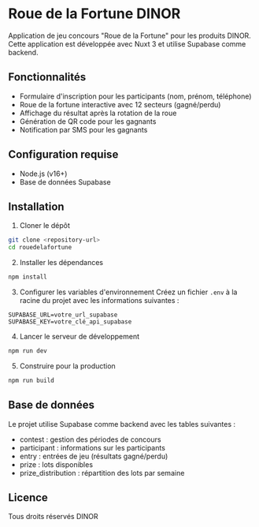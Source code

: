 # Roue de la Fortune DINOR

Application de jeu concours "Roue de la Fortune" pour les produits DINOR. Cette application est développée avec Nuxt 3 et utilise Supabase comme backend.

## Fonctionnalités

- Formulaire d'inscription pour les participants (nom, prénom, téléphone)
- Roue de la fortune interactive avec 12 secteurs (gagné/perdu)
- Affichage du résultat après la rotation de la roue
- Génération de QR code pour les gagnants
- Notification par SMS pour les gagnants

## Configuration requise

- Node.js (v16+)
- Base de données Supabase

## Installation

1. Cloner le dépôt
```bash
git clone <repository-url>
cd rouedelafortune
```

2. Installer les dépendances
```bash
npm install
```

3. Configurer les variables d'environnement
Créez un fichier `.env` à la racine du projet avec les informations suivantes :
```
SUPABASE_URL=votre_url_supabase
SUPABASE_KEY=votre_clé_api_supabase
```

4. Lancer le serveur de développement
```bash
npm run dev
```

5. Construire pour la production
```bash
npm run build
```

## Base de données

Le projet utilise Supabase comme backend avec les tables suivantes :
- contest : gestion des périodes de concours
- participant : informations sur les participants
- entry : entrées de jeu (résultats gagné/perdu)
- prize : lots disponibles
- prize_distribution : répartition des lots par semaine

## Licence

Tous droits réservés DINOR
